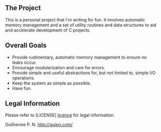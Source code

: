 The Project
-----------

This is a personal project that I'm writing for fun. It involves automatic memory management and 
a set of utility routines and data structures to aid and accelerate development of C projects. 

Overall Goals
-------------

- Provide rudimentary, automatic memory management to ensure no leaks occur.
- Encourage modularization and care for errors.
- Provide simple and useful abstractions for, but not limited to, simple I/O operations.
- Keep the system as simple as possible.
- Have fun.

Legal Information
-----------------

Please refer to [LICENSE] [licence] for legal information.

[licence]: https://github.com/guipn/Red-Pill/blob/master/README

Guilherme P. N.
http://guipn.com/
